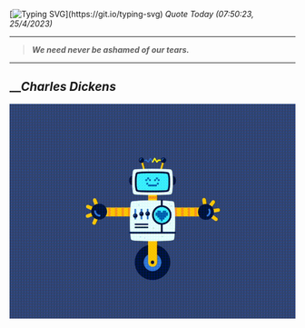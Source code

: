 [![Typing SVG](https://readme-typing-svg.herokuapp.com?font=Press+Start+2P&color=C2F784&size=35&width=900&height=100&lines=Hello+World%2C+I'm+Hung+!)](https://git.io/typing-svg) 
_Quote Today (07:50:23, 25/4/2023)_
___
>**_We need never be ashamed of our tears._**
___

## __**_Charles Dickens_**

![RobotDance](src/assets/images/robot-dancing-dribble.gif?style=center)
